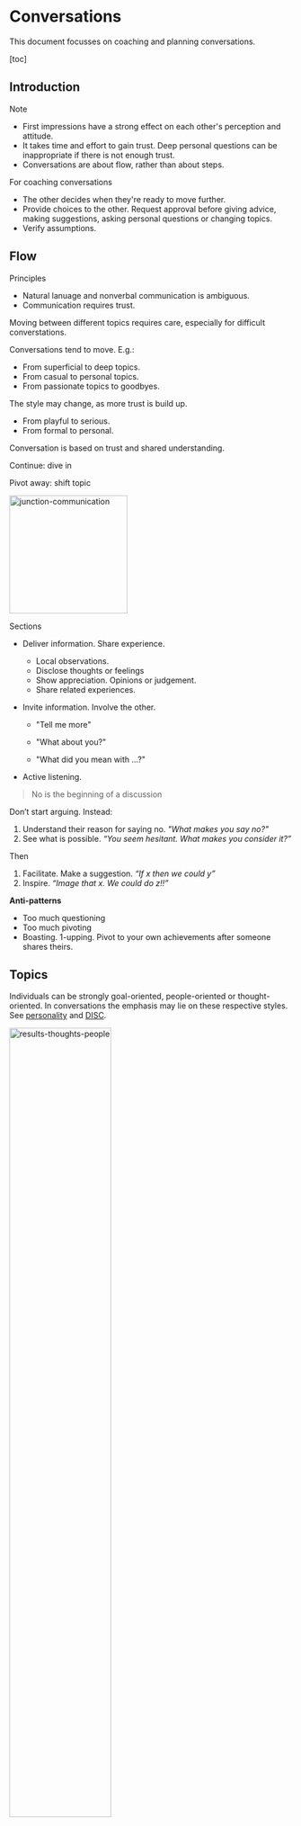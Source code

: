 # Conversations

This document focusses on coaching and planning conversations.

[toc]

## Introduction

Note

- First impressions have a strong effect on each other's perception and attitude.
- It takes time and effort to gain trust. Deep personal questions can be inappropriate if there is not enough trust.
- Conversations are about flow, rather than about steps.

For coaching conversations

- The other decides when they're ready to move further.
- Provide choices to the other. Request approval before giving advice, making suggestions, asking personal questions or changing topics.
- Verify assumptions.



## Flow

Principles

- Natural lanuage and nonverbal communication is ambiguous. 
- Communication requires trust.

Moving between different topics requires care, especially for difficult converstations.



Conversations tend to move. E.g.:

- From superficial to deep topics.
- From casual to personal topics.
- From passionate topics to goodbyes.

The style may change, as more trust is build up.

- From playful to serious.
- From formal to personal.



Conversation is based on trust and shared understanding.



Continue: dive in

Pivot away: shift topic

<img src="../img/junction-communication.png" alt="junction-communication" style="height:15em;" />



Sections

- Deliver information. Share experience.

  - Local observations.
  - Disclose thoughts or feelings
  - Show appreciation. Opinions or judgement.
  - Share related experiences.

- Invite information. Involve the other.

  - "Tell me more"

  - "What about you?"

  - "What did you mean with ...?"

- Active listening.



> No is the beginning of a discussion

Don’t start arguing. Instead:

1. Understand their reason for saying no. *"What makes you say no?"*
2. See what is possible. *“You seem hesitant. What makes you consider it?”*

Then

1. Facilitate. Make a suggestion. *“If x then we could y”*
2. Inspire. *“Image that x. We could do z!!”*





**Anti-patterns**

- Too much questioning
- Too much pivoting
- Boasting. 1-upping. Pivot to your own achievements after someone shares theirs.



## Topics

Individuals can be strongly goal-oriented, people-oriented or thought-oriented. In conversations the emphasis may lie on these respective styles. See [personality](../psychology/personality.md) and [DISC](https://en.wikipedia.org/wiki/DISC_assessment).

<img src="../img/results-thoughts-people.png" alt="results-thoughts-people" style="width:60%;" />

Converstations can move between content, form, relation and context. See [communication triangle](communication-triangle.md).



## Types

Group conversation types.

- Social small talk. Current events, sports, hobbies.
- Catching up. Mention milestones.
- Storytelling. E.g. personal experiences.
- Emotional support.
- Opinions and debates.
- Advice-seeking.
- Planning and organizing.



|              | Small Talk          | Passionate Talk  | Deep Conversation     |
| ------------ | ------------------- | ---------------- | --------------------- |
| **Content**  | Anything            | Specifics        | Personal experiences  |
| **Form**     | Casual, superficial | Directed         | 1:1                   |
| **Relation** | Non-personal        | Shared interest  | Trust & vulnerability |
| **Pace**     | Fast                | Energetic        | Careful               |
| **Scope**    | Explore             | Continue further | Dive deep             |



## Models

### Small talk

Move from small talk to deep conversations (and back)

1. Greeting. Make contact. Acknowledge each other. Set expectations.
2. Content.
3. Goodbye. 
   1. Start signalling towards ending the conversation.
   2. Commit to future actions.


![conversation-deep-dive](../img/conversation-deep-dive.png)

Attitude

- Be interested, rather than trying to be interesting. Notice something that attracts you.
- Connection > perfection
- Emphasize non-verbal communication over literal text.
- Dance around. Play. Use tension and release.

The form can vary from formal to exageration, irony or sarcasm.



Typical phrases

- *"Tell me more"*
- *"What did you mean with ...?"*



Break the ice

- Break the tension. Take a step towards familiarity.

Unbreak the ice (anti-pattern)

- Close of a conversation. Leave the other stunned.



## Active Listening

Listening and empathy.

<img src="../img/active-listening.png" alt="active-listening" style="width:80%;" />



Agreeing and disagreeing. With details or intent. Note: all of these can be communicated without words.



<img src="../img/quadrant-disagree-relation-content.png" alt="quadrant-disagree-relation-content" style="height:24em;" />





### Professional conversations

Each level should be sufficient, before moving to the next level. Jumping to the last step may cause misunderstanding.

1. Small talk
2. Relation
3. Personality
4. Expertise
5. Style
6. Content



